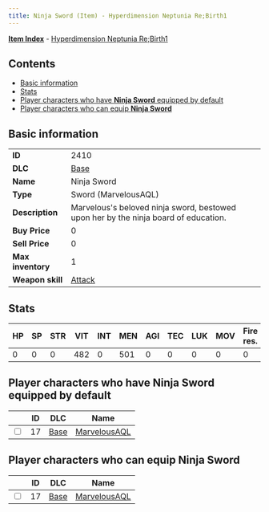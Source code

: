 ```yaml
---
title: Ninja Sword (Item) - Hyperdimension Neptunia Re;Birth1
---
```


[**Item Index**](/neptunia/rb1/item/index.html) - [Hyperdimension Neptunia Re;Birth1](/neptunia/rb1)

## Contents

- [Basic information](#basic-information)
- [Stats](#stats)
- [Player characters who have **Ninja Sword** equipped by default](#player-characters-who-have-ninja-sword-equipped-by-default)
- [Player characters who can equip **Ninja Sword**](#player-characters-who-can-equip-ninja-sword)

## Basic information

|   |   |
| -- | -- |
| **ID** | 2410 |
| **DLC** | [Base](/neptunia/rb1/dlc/1-base.html) |
| **Name** | Ninja Sword |
| **Type** | Sword (MarvelousAQL) |
| **Description** | Marvelous's beloved ninja sword, bestowed upon her by the ninja board of education. |
| **Buy Price** | 0 |
| **Sell Price** | 0 |
| **Max inventory** | 1 |
| **Weapon skill** | [Attack](/neptunia/rb1/skill/1-2601-attack.html) |


## Stats

| HP | SP | STR | VIT | INT | MEN | AGI | TEC | LUK | MOV | Fire res. | Ice res. | Wind res. | Lightning res. |
| -- | -- | --- | --- | --- | --- | --- | --- | --- | --- | --------- | -------- | --------- | -------------- |
| 0 | 0 | 0 | 482 | 0 | 501 | 0 | 0 | 0 | 0 | 0 | 0 | 0 | 0 |


## Player characters who have **Ninja Sword** equipped by default

|    | ID | DLC | Name |
| -- | -- | --- | ---- |
| <input type="checkbox" id="rb1-player-1-17" class="trackbox" /> | 17 | [Base](/neptunia/rb1/dlc/1-base.html) | [MarvelousAQL](/neptunia/rb1/player/1-17-marvelousaql.html) |


## Player characters who can equip **Ninja Sword**

|    | ID | DLC | Name |
| -- | -- | --- | ---- |
| <input type="checkbox" id="rb1-player-1-17" class="trackbox" /> | 17 | [Base](/neptunia/rb1/dlc/1-base.html) | [MarvelousAQL](/neptunia/rb1/player/1-17-marvelousaql.html) |
